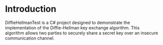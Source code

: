 # Introduction
DiffieHellmanTest is a C# project designed to demonstrate the implementation of the Diffie-Hellman key exchange algorithm. This algorithm allows two parties to securely share a secret key over an insecure communication channel.
